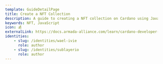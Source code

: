 ```yaml
---
template: GuideDetailPage
title: Create a NFT Collection
description: A guide to creating a NFT collection on Cardano using JavaScript.
keywords: NFT, JavaScript
icon: 💰
externalLink: https://docs.armada-alliance.com/learn/cardano-developer-guides/cardano-nft-collection-tutorial-coming-soon
identities: 
    - slug: /identities/wael-ivie
      role: author
    - slug: /identities/sublayerio
      role: author
---
```


<YoutubeVideo url="https://www.youtube.com/watch?v=6Ao98KdBACI" />